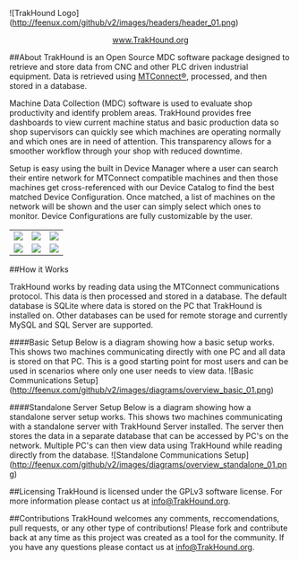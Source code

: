 <!--
  Title: TrakHound
  Description: Open Source MDC Software Package using MTConnect
  Author: Feenux LLC
  -->
  
![TrakHound Logo] (http://feenux.com/github/v2/images/headers/header_01.png)

<p align="center">
  <a href="http://www.trakhound.org/">www.TrakHound.org</a>
</p>

##About
TrakHound is an Open Source MDC software package designed to retrieve and store data from CNC and other PLC driven industrial equipment. Data is retrieved using <a href="http://mtconnect.org">MTConnect®</a>, processed, and then stored in a database. 

Machine Data Collection (MDC) software is used to evaluate shop productivity and identify problem areas. TrakHound provides free dashboards to view current machine status and basic production data so shop supervisors can quickly see which machines are operating normally and which ones are in need of attention. This transparency allows for a smoother workflow through your shop with reduced downtime. 

Setup is easy using the built in Device Manager where a user can search their entire network for MTConnect compatible machines and then those machines get cross-referenced with our Device Catalog to find the best matched Device Configuration. Once matched, a list of machines on the network will be shown and the user can simply select which ones to monitor. Device Configurations are fully customizable by the user.

 <table style="width:100%">
 
  <tr>
    <td><img src="http://www.feenux.com/github/v2/images/screenshots/Dashboard_01.png"/></td>
    <td><img src="http://www.feenux.com/github/v2/images/screenshots/Dashboard_02.png"/></td>
    <td><img src="http://www.feenux.com/github/v2/images/screenshots/Dashboard_03.png"/></td>
  </tr>
  
  <tr>
    <td><img src="http://www.feenux.com/github/v2/images/screenshots/DeviceManager_01.png"/></td>
    <td><img src="http://www.feenux.com/github/v2/images/screenshots/DeviceManager_02.png"/></td>
    <td><img src="http://www.feenux.com/github/v2/images/screenshots/DeviceManager_05.png"/></td>
  </tr>
  
</table> 

##How it Works

TrakHound works by reading data using the MTConnect communications protocol. This data is then processed and stored in a database. The default database is SQLite where data is stored on the PC that TrakHound is installed on. Other databases can be used for remote storage and currently MySQL and SQL Server are supported.

####Basic Setup
Below is a diagram showing how a basic setup works. This shows two machines communicating directly with one PC and all data is stored on that PC. This is a good starting point for most users and can be used in scenarios where only one user needs to view data.
![Basic Communications Setup] (http://feenux.com/github/v2/images/diagrams/overview_basic_01.png)

####Standalone Server Setup
Below is a diagram showing how a standalone server setup works. This shows two machines communicating with a standalone server with TrakHound Server installed. The server then stores the data in a separate database that can be accessed by PC's on the network. Multiple PC's can then view data using TrakHound while reading directly from the database.
![Standalone Communications Setup] (http://feenux.com/github/v2/images/diagrams/overview_standalone_01.png)

##Licensing
TrakHound is licensed under the GPLv3 software license. For more information please contact us at info@TrakHound.org.

##Contributions
TrakHound welcomes any comments, reccomendations, pull requests, or any other type of contributions! Please fork and contribute back at any time as this project was created as a tool for the community. If you have any questions please contact us at info@TrakHound.org.
